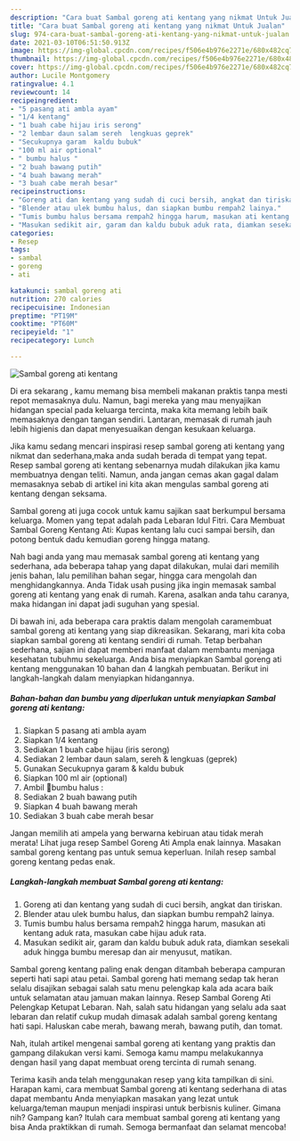 ```yaml
---
description: "Cara buat Sambal goreng ati kentang yang nikmat Untuk Jualan"
title: "Cara buat Sambal goreng ati kentang yang nikmat Untuk Jualan"
slug: 974-cara-buat-sambal-goreng-ati-kentang-yang-nikmat-untuk-jualan
date: 2021-03-10T06:51:50.913Z
image: https://img-global.cpcdn.com/recipes/f506e4b976e2271e/680x482cq70/sambal-goreng-ati-kentang-foto-resep-utama.jpg
thumbnail: https://img-global.cpcdn.com/recipes/f506e4b976e2271e/680x482cq70/sambal-goreng-ati-kentang-foto-resep-utama.jpg
cover: https://img-global.cpcdn.com/recipes/f506e4b976e2271e/680x482cq70/sambal-goreng-ati-kentang-foto-resep-utama.jpg
author: Lucile Montgomery
ratingvalue: 4.1
reviewcount: 14
recipeingredient:
- "5 pasang ati ambla ayam"
- "1/4 kentang"
- "1 buah cabe hijau iris serong"
- "2 lembar daun salam sereh  lengkuas geprek"
- "Secukupnya garam  kaldu bubuk"
- "100 ml air optional"
- " bumbu halus "
- "2 buah bawang putih"
- "4 buah bawang merah"
- "3 buah cabe merah besar"
recipeinstructions:
- "Goreng ati dan kentang yang sudah di cuci bersih, angkat dan tiriskan."
- "Blender atau ulek bumbu halus, dan siapkan bumbu rempah2 lainya."
- "Tumis bumbu halus bersama rempah2 hingga harum, masukan ati kentang aduk rata, masukan cabe hijau aduk rata."
- "Masukan sedikit air, garam dan kaldu bubuk aduk rata, diamkan sesekali aduk hingga bumbu meresap dan air menyusut, matikan."
categories:
- Resep
tags:
- sambal
- goreng
- ati

katakunci: sambal goreng ati 
nutrition: 270 calories
recipecuisine: Indonesian
preptime: "PT19M"
cooktime: "PT60M"
recipeyield: "1"
recipecategory: Lunch

---
```



![Sambal goreng ati kentang](https://img-global.cpcdn.com/recipes/f506e4b976e2271e/680x482cq70/sambal-goreng-ati-kentang-foto-resep-utama.jpg)

Di era  sekarang , kamu memang bisa membeli makanan praktis tanpa mesti repot memasaknya dulu. Namun, bagi mereka yang mau menyajikan hidangan special pada keluarga tercinta, maka kita memang lebih baik memasaknya dengan tangan sendiri. Lantaran, memasak di rumah jauh lebih higienis dan dapat menyesuaikan dengan kesukaan keluarga.

Jika kamu sedang mencari inspirasi resep sambal goreng ati kentang yang nikmat dan sederhana,maka anda sudah berada di tempat yang tepat. Resep sambal goreng ati kentang  sebenarnya mudah dilakukan jika kamu membuatnya dengan teliti. Namun, anda jangan cemas akan gagal dalam memasaknya 
sebab di artikel ini kita akan mengulas sambal goreng ati kentang dengan seksama.  

Sambal goreng ati juga cocok untuk kamu sajikan saat berkumpul bersama keluarga. Momen yang tepat adalah pada Lebaran Idul Fitri. Cara Membuat Sambal Goreng Kentang Ati: Kupas kentang lalu cuci sampai bersih, dan potong bentuk dadu kemudian goreng hingga matang.

Nah bagi anda yang mau memasak sambal goreng ati kentang yang sederhana, ada beberapa tahap yang dapat dilakukan, mulai dari memilih jenis bahan, lalu pemilihan bahan segar, hingga cara mengolah dan menghidangkannya. Anda Tidak usah pusing jika ingin memasak sambal goreng ati kentang yang enak di rumah. Karena, asalkan anda  tahu caranya, maka hidangan ini dapat jadi suguhan yang spesial.

Di bawah ini, ada beberapa cara praktis  dalam mengolah caramembuat sambal goreng ati kentang yang siap dikreasikan. Sekarang, mari kita coba siapkan sambal goreng ati kentang sendiri di rumah. Tetap berbahan sederhana, sajian ini dapat memberi manfaat dalam membantu menjaga kesehatan tubuhmu sekeluarga. Anda bisa menyiapkan Sambal goreng ati kentang menggunakan 10 bahan dan 4 langkah pembuatan. Berikut ini langkah-langkah dalam menyiapkan hidangannya.

<!--inarticleads1-->

##### Bahan-bahan dan bumbu yang diperlukan untuk menyiapkan Sambal goreng ati kentang:

1. Siapkan 5 pasang ati ambla ayam
1. Siapkan 1/4 kentang
1. Sediakan 1 buah cabe hijau (iris serong)
1. Sediakan 2 lembar daun salam, sereh &amp; lengkuas (geprek)
1. Gunakan Secukupnya garam &amp; kaldu bubuk
1. Siapkan 100 ml air (optional)
1. Ambil  📍bumbu halus :
1. Sediakan 2 buah bawang putih
1. Siapkan 4 buah bawang merah
1. Sediakan 3 buah cabe merah besar


Jangan memilih ati ampela yang berwarna kebiruan atau tidak merah merata! Lihat juga resep Sambel Goreng Ati Ampla enak lainnya. Masakan sambal goreng kentang pas untuk semua keperluan. Inilah resep sambal goreng kentang pedas enak. 

<!--inarticleads2-->

##### Langkah-langkah membuat Sambal goreng ati kentang:

1. Goreng ati dan kentang yang sudah di cuci bersih, angkat dan tiriskan.
1. Blender atau ulek bumbu halus, dan siapkan bumbu rempah2 lainya.
1. Tumis bumbu halus bersama rempah2 hingga harum, masukan ati kentang aduk rata, masukan cabe hijau aduk rata.
1. Masukan sedikit air, garam dan kaldu bubuk aduk rata, diamkan sesekali aduk hingga bumbu meresap dan air menyusut, matikan.


Sambal goreng kentang paling enak dengan ditambah beberapa campuran seperti hati sapi atau petai. Sambal goreng hati memang sedap tak heran selalu disajikan sebagai salah satu menu pelengkap kala ada acara baik untuk selamatan atau jamuan makan lainnya. Resep Sambal Goreng Ati Pelengkap Ketupat Lebaran. Nah, salah satu hidangan yang selalu ada saat lebaran dan relatif cukup mudah dimasak adalah sambal goreng kentang hati sapi. Haluskan cabe merah, bawang merah, bawang putih, dan tomat. 

Nah, itulah artikel mengenai  sambal goreng ati kentang  yang praktis dan gampang dilakukan versi kami. Semoga kamu mampu melakukannya dengan hasil yang dapat membuat oreng tercinta di rumah senang. 

Terima kasih anda telah menggunakan resep yang kita tampilkan di sini. Harapan kami, cara membuat  Sambal goreng ati kentang sederhana di atas dapat membantu Anda menyiapkan masakan yang lezat untuk keluarga/teman maupun menjadi inspirasi untuk berbisnis kuliner. Gimana nih? Gampang kan? Itulah cara membuat sambal goreng ati kentang yang bisa Anda praktikkan di rumah. Semoga bermanfaat dan selamat mencoba!

